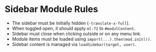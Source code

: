 # Sidebar Module Rules

- The sidebar must be initially hidden (`-translate-x-full`).
- When toggled open, it should apply `ml-72` to `#modulContent`.
- Sidebar must close when clicking outside or on any menu link.
- Module items must be loaded using `import(...).then(mod.init())`.
- Sidebar content is managed via `loadSidebar(target, user)`.
